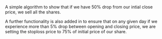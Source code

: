 A simple algorithm to show that if we have 50% drop from our intial close price, we sell all the shares. 

A further functionality is also added in to ensure that on any given day if we experience more than 5% drop between opening and closing price, we are setting the stoploss price to 75% of initial price of our share. 
